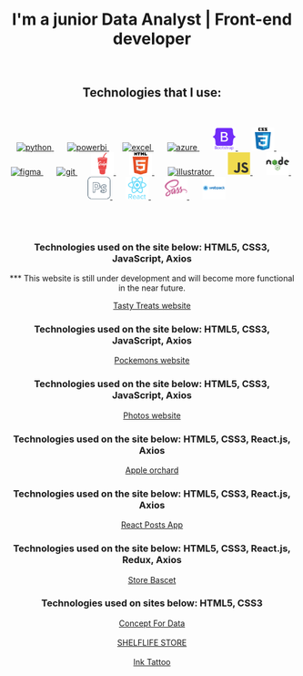  <h1 align="center">I'm a junior Data Analyst | Front-end developer</h1>
<br>
<h2 align="center">Technologies that I use:</h2>
<br>
<p align="center"> 
 <a href="" target="_blank"> 
    <img src="https://upload.wikimedia.org/wikipedia/commons/thumb/c/cf/Python_logo_51.svg/1200px-Python_logo_51.svg.png" alt="python" width="40" height="40"/> </a> 
    &nbsp;
    &nbsp;
    &nbsp;
 <a href="" target="_blank"> 
    <img src="https://upload.wikimedia.org/wikipedia/commons/thumb/c/cf/New_Power_BI_Logo.svg/2048px-New_Power_BI_Logo.svg.png" alt="powerbi" width="40" height="40"/> </a> 
    &nbsp;
    &nbsp;
    &nbsp;
 <a href="" target="_blank"> 
    <img src="https://image.shutterstock.com/image-photo/image-260nw-2409893213.jpg" alt="excel" width="40" height="40"/> </a> 
    &nbsp;
    &nbsp;
    &nbsp;
 <a href="" target="_blank"> 
    <img src="https://www.vaisulweb.com/wp-content/uploads/2019/02/azure_logo_794_new.png" alt="azure" width="40" height="40"/> </a> 
    &nbsp;
    &nbsp;
    &nbsp;
  <a href="https://getbootstrap.com" target="_blank" rel="noreferrer"> 
    <img src="https://raw.githubusercontent.com/devicons/devicon/master/icons/bootstrap/bootstrap-plain-wordmark.svg" alt="bootstrap" width="40" height="40"/> </a> 
    &nbsp;
    &nbsp;
    &nbsp;
  <a href="https://www.w3schools.com/css/" target="_blank" rel="noreferrer">
    <img src="https://raw.githubusercontent.com/devicons/devicon/master/icons/css3/css3-original-wordmark.svg" alt="css3" width="40" height="40"/> </a> 
    &nbsp;
    &nbsp;
    &nbsp;
  <a href="https://www.figma.com/" target="_blank" rel="noreferrer"> 
    <img src="https://www.vectorlogo.zone/logos/figma/figma-icon.svg" alt="figma" width="40" height="40"/> </a> 
    &nbsp;
    &nbsp;
    &nbsp;
  <a href="https://git-scm.com/" target="_blank" rel="noreferrer"> 
    <img src="https://www.vectorlogo.zone/logos/git-scm/git-scm-icon.svg" alt="git" width="40" height="40"/> </a> 
    &nbsp;
    &nbsp;
    &nbsp;
  <a href="https://gulpjs.com" target="_blank" rel="noreferrer"> 
    <img src="https://raw.githubusercontent.com/devicons/devicon/master/icons/gulp/gulp-plain.svg" alt="gulp" width="40" height="40"/> </a> 
    &nbsp;
    &nbsp;
    &nbsp;
  <a href="https://www.w3.org/html/" target="_blank" rel="noreferrer"> 
    <img src="https://raw.githubusercontent.com/devicons/devicon/master/icons/html5/html5-original-wordmark.svg" alt="html5" width="40" height="40"/> </a> 
    &nbsp;
    &nbsp;
    &nbsp;
  <a href="https://www.adobe.com/in/products/illustrator.html" target="_blank" rel="noreferrer"> 
    <img src="https://www.vectorlogo.zone/logos/adobe_illustrator/adobe_illustrator-icon.svg" alt="illustrator" width="40" height="40"/> </a> 
    &nbsp;
    &nbsp;
    &nbsp;
  <a href="https://developer.mozilla.org/en-US/docs/Web/JavaScript" target="_blank" rel="noreferrer"> 
    <img src="https://raw.githubusercontent.com/devicons/devicon/master/icons/javascript/javascript-original.svg" alt="javascript" width="40" height="40"/> </a> 
    &nbsp;
    &nbsp;
    &nbsp;
  <a href="https://nodejs.org" target="_blank" rel="noreferrer"> 
    <img src="https://raw.githubusercontent.com/devicons/devicon/master/icons/nodejs/nodejs-original-wordmark.svg" alt="nodejs" width="40" height="40"/> </a> 
    &nbsp;
    &nbsp;
    &nbsp;
  <a href="https://www.photoshop.com/en" target="_blank" rel="noreferrer"> 
    <img src="https://raw.githubusercontent.com/devicons/devicon/master/icons/photoshop/photoshop-line.svg" alt="photoshop" width="40" height="40"/> </a> 
    &nbsp;
    &nbsp;
    &nbsp;
  <a href="https://reactjs.org/" target="_blank" rel="noreferrer"> 
    <img src="https://raw.githubusercontent.com/devicons/devicon/master/icons/react/react-original-wordmark.svg" alt="react" width="40" height="40"/> </a> 
    &nbsp;
    &nbsp;
    &nbsp;
  <a href="https://sass-lang.com" target="_blank" rel="noreferrer"> 
    <img src="https://raw.githubusercontent.com/devicons/devicon/master/icons/sass/sass-original.svg" alt="sass" width="40" height="40"/> </a> 
    &nbsp;
    &nbsp;
    &nbsp;
  <a href="https://webpack.js.org" target="_blank" rel="noreferrer"> 
    <img src="https://raw.githubusercontent.com/devicons/devicon/d00d0969292a6569d45b06d3f350f463a0107b0d/icons/webpack/webpack-original-wordmark.svg" alt="webpack" width="40" height="40"/> </a> </p>

    
<div align="center">
 <br>
 <br>
 <h3>Technologies used on the site below: HTML5, CSS3, JavaScript, Axios</h3>
 <p>*** This website is still under development and will become more functional in the near future.</p>
<a href="https://smeyk.github.io/oleksii-js-hw-13/" target="_blank" rel="noreferrer">Tasty Treats website</a>
 <h3>Technologies used on the site below: HTML5, CSS3, JavaScript, Axios</h3>
  <a href="https://smeyk.github.io/oleksii-js-hw-12/" target="_blank" rel="noreferrer">Pockemons website</a>
 <br>
 <h3>Technologies used on the site below: HTML5, CSS3, JavaScript, Axios</h3>
<a href="https://smeyk.github.io/oleksii-js-hw-11/" target="_blank" rel="noreferrer">Photos website</a>
 <br>
 <h3>Technologies used on the site below: HTML5, CSS3, React.js, Axios</h3>
<a href="https://apple-orchard.netlify.app/" target="_blank" rel="noreferrer">Apple orchard</a>
  <br>
 <h3>Technologies used on the site below: HTML5, CSS3, React.js, Axios</h3>
<a href="https://smeyk.github.io/posts" target="_blank" rel="noreferrer">React Posts App</a>
 <br>
 <h3>Technologies used on the site below: HTML5, CSS3, React.js, Redux, Axios</h3>
<a href="https://smeyk.github.io/react-redux-basket/" target="_blank" rel="noreferrer">Store Bascet</a>
 <br>
 <h3>Technologies used on sites below: HTML5, CSS3</h3>
<a href="https://smeyk.github.io/concept/" target="_blank" rel="noreferrer">Concept For Data</a>
 <br>
 <br>
 <a href="https://smeyk.github.io/puma/" target="_blank" rel="noreferrer">SHELFLIFE STORE</a>
 <br>
 <br>
 <a href="https://smeyk.github.io/tatu_salon/" target="_blank" rel="noreferrer">Ink Tattoo</a>
</div>
 

